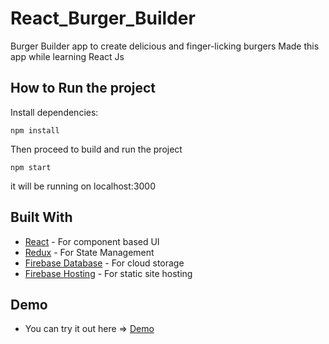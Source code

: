 # React_Burger_Builder
Burger Builder app to create delicious and finger-licking burgers
Made this app while learning React Js
## How to Run the project
Install dependencies:
```
npm install
```
Then proceed to build and run the project
```
npm start
```
it will be running on localhost:3000

## Built With

* [React](https://reactjs.org/) - For component based UI
* [Redux](https://redux.js.org/) - For State Management
* [Firebase Database](https://firebase.google.com/) - For cloud storage
* [Firebase Hosting](https://firebase.google.com/) - For static site hosting

## Demo
* You can try it out here => [Demo](https://react-burgerbuilder-e69af.firebaseapp.com/) 
